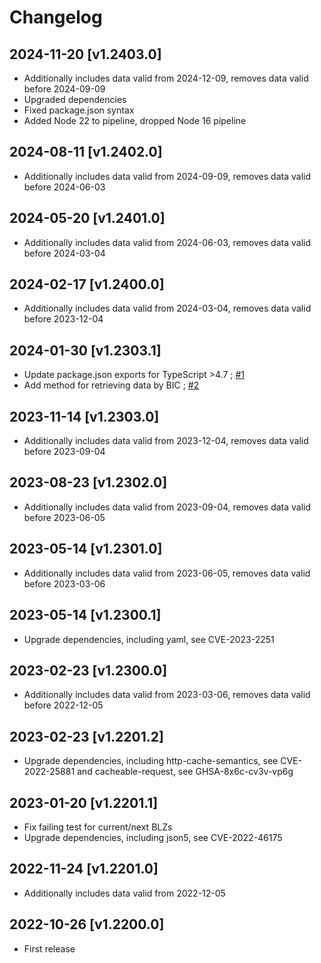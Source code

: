 # Changelog

## 2024-11-20 [v1.2403.0]

* Additionally includes data valid from 2024-12-09, removes data valid before 2024-09-09
* Upgraded dependencies
* Fixed package.json syntax
* Added Node 22 to pipeline, dropped Node 16 pipeline

## 2024-08-11 [v1.2402.0]

* Additionally includes data valid from 2024-09-09, removes data valid before 2024-06-03

## 2024-05-20 [v1.2401.0]

* Additionally includes data valid from 2024-06-03, removes data valid before 2024-03-04

## 2024-02-17 [v1.2400.0]

* Additionally includes data valid from 2024-03-04, removes data valid before 2023-12-04

## 2024-01-30 [v1.2303.1]

* Update package.json exports for TypeScript >4.7 ; [#1](https://github.com/baumerdev/bankdata-germany/pull/1)
* Add method for retrieving data by BIC ; [#2](https://github.com/baumerdev/bankdata-germany/pull/2)

## 2023-11-14 [v1.2303.0]

* Additionally includes data valid from 2023-12-04, removes data valid before 2023-09-04

## 2023-08-23 [v1.2302.0]

* Additionally includes data valid from 2023-09-04, removes data valid before 2023-06-05

## 2023-05-14 [v1.2301.0]

* Additionally includes data valid from 2023-06-05, removes data valid before 2023-03-06

## 2023-05-14 [v1.2300.1]

* Upgrade dependencies, including yaml, see CVE-2023-2251

## 2023-02-23 [v1.2300.0]

* Additionally includes data valid from 2023-03-06, removes data valid before 2022-12-05

## 2023-02-23 [v1.2201.2]

* Upgrade dependencies, including http-cache-semantics, see CVE-2022-25881 and cacheable-request, see GHSA-8x6c-cv3v-vp6g

## 2023-01-20 [v1.2201.1]

* Fix failing test for current/next BLZs
* Upgrade dependencies, including json5, see CVE-2022-46175

## 2022-11-24 [v1.2201.0]

* Additionally includes data valid from 2022-12-05

## 2022-10-26 [v1.2200.0]

* First release
